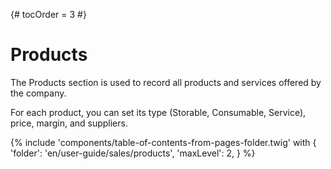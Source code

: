 {# tocOrder = 3 #}

# Products

 The Products section is used to record all products and services offered by the company. 
 
 For each product, you can set its type (Storable, Consumable, Service), price, margin, and suppliers.


{% include 'components/table-of-contents-from-pages-folder.twig' with {
  'folder': 'en/user-guide/sales/products',
  'maxLevel': 2,
} %}
